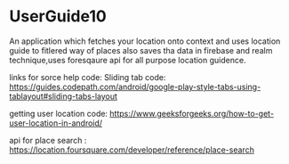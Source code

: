 # UserGuide10

An application which fetches your location onto context and uses location guide to fitlered way of places also saves tha data in firebase
and realm technique,uses foresqaure api for all purpose location guidence.

links for sorce help code:
Sliding tab code: https://guides.codepath.com/android/google-play-style-tabs-using-tablayout#sliding-tabs-layout

getting user location code: https://www.geeksforgeeks.org/how-to-get-user-location-in-android/

api for place search : https://location.foursquare.com/developer/reference/place-search
